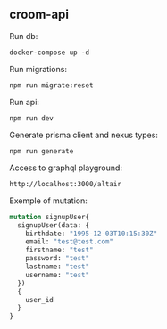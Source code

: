 ## croom-api


Run db:
```
docker-compose up -d
```

Run migrations:
```
npm run migrate:reset
```

Run api:
```
npm run dev
```

Generate prisma client and nexus types:
```
npm run generate
```

Access to graphql playground:
```
http://localhost:3000/altair
```

Exemple of mutation:
```graphql
mutation signupUser{
  signupUser(data: {
    birthdate: "1995-12-03T10:15:30Z"
    email: "test@test.com"
    firstname: "test"
    password: "test"
    lastname: "test"
    username: "test"
  })
  {
    user_id
  }
}
```